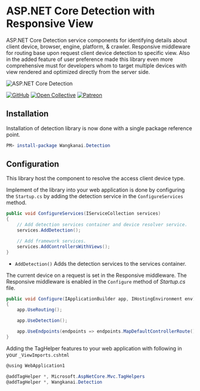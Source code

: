# ASP.NET Core Detection with Responsive View

ASP.NET Core Detection service components for identifying details about client device, browser, engine, platform, & crawler. Responsive middleware for routing base upon request client device detection to specific view. Also in the added feature of user preference made this library even more comprehensive must for developers whom to target multiple devices with view rendered and optimized directly from the server side.

![ASP.NET Core Detection](https://raw.githubusercontent.com/wangkanai/Detection/dev/asset/aspnet-core-detection-3.svg?sanitize=true)

[![GitHub](https://img.shields.io/github/license/wangkanai/detection)](https://github.com/wangkanai/Detection/blob/dev/LICENSE)
[![Open Collective](https://img.shields.io/badge/open%20collective-support%20me-3385FF.svg)](https://opencollective.com/wangkanai)
[![Patreon](https://img.shields.io/badge/patreon-support%20me-d9643a.svg)](https://www.patreon.com/wangkanai)

## Installation

Installation of detection library is now done with a single package reference point.

```powershell
PM> install-package Wangkanai.Detection
```

## Configuration

This library host the component to resolve the access client device type.

Implement of the library into your web application is done by configuring the `Startup.cs` by adding the detection service in the `ConfigureServices` method.

```csharp
public void ConfigureServices(IServiceCollection services)
{
    // Add detection services container and device resolver service.
    services.AddDetection();

    // Add framework services.
    services.AddControllersWithViews();
}
```

* `AddDetection()` Adds the detection services to the services container.

The current device on a request is set in the Responsive middleware. The Responsive middleware is enabled in the `Configure` method of *Startup.cs* file.

```csharp
public void Configure(IApplicationBuilder app, IHostingEnvironment env)
{
    app.UseRouting();

    app.UseDetection();

    app.UseEndpoints(endpoints => endpoints.MapDefaultControllerRoute());
}
```

Adding the TagHelper features to your web application with following in your `_ViewImports.cshtml`

```csharp
@using WebApplication1

@addTagHelper *, Microsoft.AspNetCore.Mvc.TagHelpers
@addTagHelper *, Wangkanai.Detection
```
